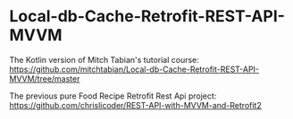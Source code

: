 # Local-db-Cache-Retrofit-REST-API-MVVM
The Kotlin version of Mitch Tabian's tutorial course: https://github.com/mitchtabian/Local-db-Cache-Retrofit-REST-API-MVVM/tree/master

The previous pure Food Recipe Retrofit Rest Api project: https://github.com/chrislicoder/REST-API-with-MVVM-and-Retrofit2
